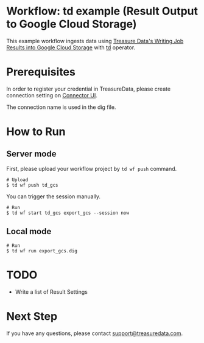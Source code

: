 # Workflow: td example (Result Output to Google Cloud Storage)

This example workflow ingests data using [Treasure Data's Writing Job Results into Google Cloud Storage](https://docs.treasuredata.com/articles/result-into-google-cloud-storage) with [td](http://docs.digdag.io/operators/td.html) operator.

# Prerequisites

In order to register your credential in TreasureData, please create connection setting on [Connector UI](https://console.treasuredata.com/app/connections).

The connection name is used in the dig file.

# How to Run

## Server mode

First, please upload your workflow project by `td wf push` command.

    # Upload
    $ td wf push td_gcs

You can trigger the session manually.

    # Run
    $ td wf start td_gcs export_gcs --session now

## Local mode

    # Run
    $ td wf run export_gcs.dig

# TODO

- Write a list of Result Settings

# Next Step

If you have any questions, please contact support@treasuredata.com.
